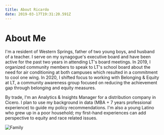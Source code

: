 ```yaml
---
title: About Ricardo
date: 2019-03-17T19:31:20.591Z
---
```


About Me
===============
I'm a resident of Western Springs, father of two young boys, and husband of a teacher. I serve on my synagogue's executive board and have been active for the past two years in attending LT's board meetings. In 2019, I organized community members to speak to LT's school board about the need for air conditioning at both campuses which resulted in a commitment to cool one wing. In 2020, I shifted focus to working with Belonging & Equity at LT, a community awareness group focused on reducing the achievement gap through belonging and equity measures. 

By trade, I'm an Analytics & Insights Manager for a distribution company in Cicero. I plan to use my background in data (MBA + 7 years professional experience) to guide my policy recommendations. I'm also a young Latino who grew up in a poor household; my first-hand experiences can add perspective to equity and race related issues. 

![Family](/img/Ricardo%20Family.jpg)
